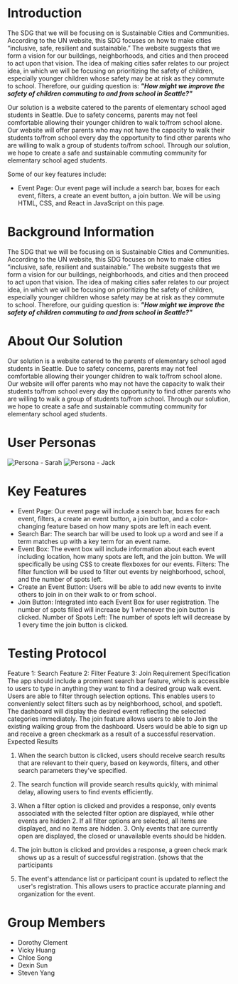 # Introduction 
The SDG that we will be focusing on is Sustainable Cities and Communities. According to the UN website, this SDG focuses on how to make cities “inclusive, safe, resilient and sustainable.” The website suggests that we form a vision for our buildings, neighborhoods, and cities and then proceed to act upon that vision. The idea of making cities safer relates to our project idea, in which we will be focusing on prioritizing the safety of children, especially younger children whose safety may be at risk as they commute to school. Therefore, our guiding question is: ***"How might we improve the safety of children commuting to and from school in Seattle?"***

Our solution is a website catered to the parents of elementary school aged students in Seattle. Due to safety concerns, parents may not feel comfortable allowing their younger children to walk to/from school alone. Our website will offer parents who may not have the capacity to walk their students to/from school every day the opportunity to find other parents who are willing to walk a group of students to/from school. Through our solution, we hope to create a safe and sustainable commuting community for elementary school aged students.

Some of our key features include:
* Event Page: Our event page will include a search bar, boxes for each event, filters, a create an event button, a join button. We will be using HTML, CSS, and React in JavaScript on this page.

# Background Information
The SDG that we will be focusing on is Sustainable Cities and Communities. According to the UN website, this SDG focuses on how to make cities “inclusive, safe, resilient and sustainable.” The website suggests that we form a vision for our buildings, neighborhoods, and cities and then proceed to act upon that vision. The idea of making cities safer relates to our project idea, in which we will be focusing on prioritizing the safety of children, especially younger children whose safety may be at risk as they commute to school. Therefore, our guiding question is: ***"How might we improve the safety of children commuting to and from school in Seattle?"***

# About Our Solution
Our solution is a website catered to the parents of elementary school aged students in Seattle. Due to safety concerns, parents may not feel comfortable allowing their younger children to walk to/from school alone. Our website will offer parents who may not have the capacity to walk their students to/from school every day the opportunity to find other parents who are willing to walk a group of students to/from school. Through our solution, we hope to create a safe and sustainable commuting community for elementary school aged students.

# User Personas
![Persona - Sarah](https://github.com/UW-INFO442-SP24/safeway/assets/114948243/ad93c0c2-aa73-4aab-86b2-bcd32bb5eb01)
![Persona - Jack](https://github.com/UW-INFO442-SP24/safeway/assets/114948243/b754edd0-4bff-4727-a8c2-4c7d3df24490)

# Key Features
* Event Page: Our event page will include a search bar, boxes for each event, filters, a create an event button, a join button, and a color-changing feature based on how many spots are left in each event.
* Search Bar: The search bar will be used to look up a word and see if a term matches up with a key term for an event name. 
* Event Box: The event box will include information about each event including location, how many spots are left, and the join button. We will specifically be using CSS to create flexboxes for our events.
Filters: The filter function will be used to filter out events by neighborhood, school, and the number of spots left. 
* Create an Event Button: Users will be able to add new events to invite others to join in on their walk to or from school.
* Join Button: Integrated into each Event Box for user registration. The number of spots filled will increase by 1 whenever the join button is clicked.
Number of Spots Left: The number of spots left will decrease by 1 every time the join button is clicked.

# Testing Protocol
Feature 1: Search
Feature 2: Filter
Feature 3: Join
Requirement Specification
The app should include a prominent search bar feature, which is accessible to users to type in anything they want to find a desired group walk event.
Users are able to filter through selection options. This enables users to conveniently select filters such as by neighborhood, school, and spotleft.  The dashboard will display the desired event reflecting the selected categories immediately.
The join feature allows users to able to Join the existing walking group from the dashboard. Users would be able to sign up and receive a green checkmark as a result of a successful reservation. 
Expected Results
1. When the search button is clicked, users should receive search results that are relevant to their query, based on keywords, filters, and other search parameters they've specified.
2. The search function will provide search results quickly, with minimal delay, allowing users to find events efficiently.


1. When a filter option is clicked and provides a response, only events associated with the selected filter option are displayed, while other events are hidden 2. If all filter options are selected, all items are displayed, and no items are hidden. 3. Only events that are currently open are displayed, the closed or unavailable events should be hidden.


1. The join button is clicked and provides a response, a green check mark shows up as a result of successful registration. (shows that the participants 
2. The event's attendance list or participant count is updated to reflect the user's registration. This allows users to practice accurate planning and organization for the event.

# Group Members
* Dorothy Clement
* Vicky Huang
* Chloe Song
* Dexin Sun
* Steven Yang
